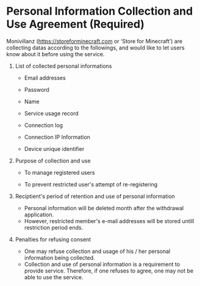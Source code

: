 # Personal Information Collection and Use Agreement (Required)

Monivillanz (https://storeforminecraft.com or ‘Store for Minecraft’) are collecting datas according to the followings, and would like to let users know about it before using the service.

1. List of collected personal informations

   * Email addresses

   * Password

   * Name

   * Service usage record

   * Connection log

   * Connection IP Information

   * Device unique identifier

     

2. Purpose of collection and use

   * To manage registered users

   * To prevent restricted user's attempt of re-registering

     

3. Reciptient's period of retention and use of personal information

   * Personal information will be deleted month after the withdrawal application. 
   * However, restricted member's e-mail addresses will be stored untill restriction period ends.



4. Penalties for refusing consent
   * One may refuse collection and usage of his / her personal information being collected.
   * Collection and use of personal information is a requirement to provide service. Therefore, if one refuses to agree, one may not be able to use the service.
